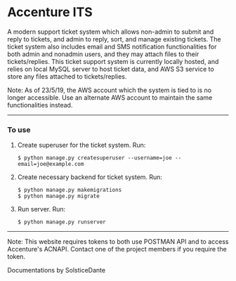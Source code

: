 # Accenture ITS
A modern support ticket system which allows non-admin to submit and reply to tickets, and admin to reply, sort, and manage existing tickets. The ticket system also includes email and SMS notification functionalities for both admin and nonadmin users, and they may attach files to their tickets/replies. This ticket support system is currently locally hosted, and relies on local MySQL server to host ticket data, and AWS S3 service to store any files attached to tickets/replies.

Note: As of 23/5/19, the AWS account which the system is tied to is no longer accessible. Use an alternate AWS account to maintain the same functionalities instead.

---

### To use
1. Create superuser for the ticket system. Run:
   ```
   $ python manage.py createsuperuser --username=joe --email=joe@example.com
   ```
2. Create necessary backend for ticket system. Run:
   ```
   $ python manage.py makemigrations
   $ python manage.py migrate
   ```
3. Run server. Run:
   ```
   $ python manage.py runserver
   ```

---

Note: This website requires tokens to both use POSTMAN API and to access Accenture's ACNAPI. Contact one of the project members if you require the token.


Documentations by SolsticeDante

